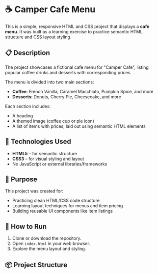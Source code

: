 # ☕ Camper Cafe Menu

This is a simple, responsive HTML and CSS project that displays a **cafe menu**. It was built as a learning exercise to practice semantic HTML structure and CSS layout styling.

## 📋 Description

The project showcases a fictional cafe menu for "Camper Cafe", listing popular coffee drinks and desserts with corresponding prices.

The menu is divided into two main sections:
- **Coffee**: French Vanilla, Caramel Macchiato, Pumpkin Spice, and more
- **Desserts**: Donuts, Cherry Pie, Cheesecake, and more

Each section includes:
- A heading
- A themed image (coffee cup or pie icon)
- A list of items with prices, laid out using semantic HTML elements

## 🧰 Technologies Used

- **HTML5** – for semantic structure
- **CSS3** – for visual styling and layout
- No JavaScript or external libraries/frameworks

## 🎯 Purpose

This project was created for:
- Practicing clean HTML/CSS code structure
- Learning layout techniques for menus and item pricing
- Building reusable UI components like item listings

## 🚀 How to Run

1. Clone or download the repository.
2. Open `index.html` in your web browser.
3. Explore the menu layout and styling.

## 📦 Project Structure

